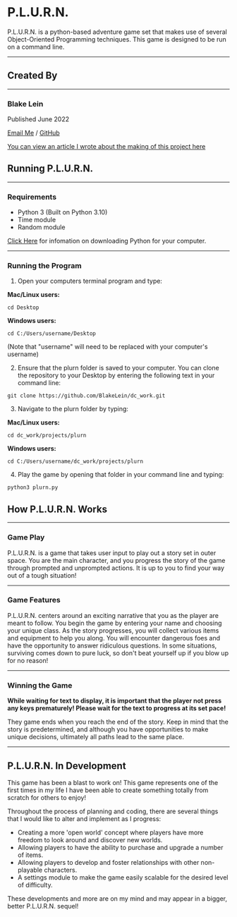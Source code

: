 # **P.L.U.R.N.**

P.L.U.R.N. is a python-based adventure game set that makes use of several Object-Oriented Programming techniques. This game is designed to be run on a command line.

---

## **Created By**

---

### Blake Lein

Published June 2022

[Email Me](blake.lein@gmail.com) / [GitHub](https://github.com/BlakeLein?tab=repositories)

[You can view an article I wrote about the making of this project here](https://medium.com/@blake.lein/p-l-u-r-n-ing-to-fly-3ab879e299a1)

## Running P.L.U.R.N.

---

### **Requirements**

- Python 3 (Built on Python 3.10)
- Time module
- Random module

[Click Here](https://realpython.com/installing-python/#how-to-install-from-homebrew) for infomation on downloading Python for your computer.

---

### **Running the Program**

1. Open your computers terminal program and type:

**Mac/Linux users:**

`cd Desktop`

**Windows users:**

`cd C:/Users/username/Desktop`

(Note that "username" will need to be replaced with your computer's username)

2. Ensure that the plurn folder is saved to your computer. You can clone the repository to your Desktop by entering the following text in your command line:

`git clone https://github.com/BlakeLein/dc_work.git`

3. Navigate to the plurn folder by typing:

**Mac/Linux users:**

`cd dc_work/projects/plurn`

**Windows users:**

`cd C:/Users/username/dc_work/projects/plurn`

4. Play the game by opening that folder in your command line and typing:

`python3 plurn.py`

## How P.L.U.R.N. Works

---

### Game Play

P.L.U.R.N. is a game that takes user input to play out a story set in outer space. You are the main character, and you progress the story of the game through prompted and unprompted actions. It is up to you to find your way out of a tough situation!

---

### Game Features

P.L.U.R.N. centers around an exciting narrative that you as the player are meant to follow. You begin the game by entering your name and choosing your unique class. As the story progresses, you will collect various items and equipment to help you along. You will encounter dangerous foes and have the opportunity to answer ridiculous questions. In some situations, surviving comes down to pure luck, so don't beat yourself up if you blow up for no reason!

---

### Winning the Game

**While waiting for text to display, it is important that the player not press any keys prematurely! Please wait for the text to progress at its set pace!**

They game ends when you reach the end of the story. Keep in mind that the story is predetermined, and although you have opportunities to make unique decisions, ultimately all paths lead to the same place.

---

## P.L.U.R.N. In Development

This game has been a blast to work on! This game represents one of the first times in my life I have been able to create something totally from scratch for others to enjoy!

Throughout the process of planning and coding, there are several things that I would like to alter and implement as I progress:

- Creating a more 'open world' concept where players have more freedom to look around and discover new worlds.
- Allowing players to have the ability to purchase and upgrade a number of items.
- Allowing players to develop and foster relationships with other non-playable characters.
- A settings module to make the game easily scalable for the desired level of difficulty.

These developments and more are on my mind and may appear in a bigger, better P.L.U.R.N. sequel!
